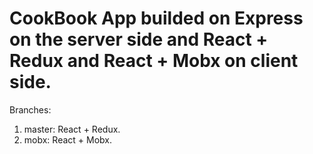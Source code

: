 # CookBook App builded on Express on the server side and React + Redux and React + Mobx on client side.

Branches:

1. master: React + Redux.
2. mobx: React + Mobx.